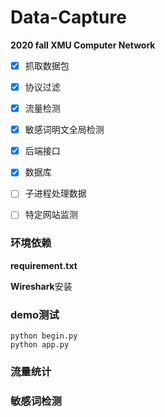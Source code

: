 # Data-Capture

**2020 fall XMU Computer Network**

- [x] 抓取数据包
- [x] 协议过滤
- [x] 流量检测
- [x] 敏感词明文全局检测
- [x] 后端接口
- [x] 数据库
- [ ] 子进程处理数据
- [ ] 特定网站监测



### 环境依赖

**requirement.txt**

**Wireshark**安装



### demo测试

```
python begin.py
python app.py
```



### 流量统计



### 敏感词检测

